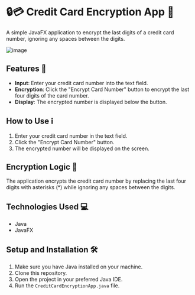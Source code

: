 # 🔒💳 Credit Card Encryption App 📗

A simple JavaFX application to encrypt the last digits of a credit card number, ignoring any spaces between the digits.

![image](https://github.com/DoaaOsamaK/OOP-Java/assets/147305995/17a366a2-5f73-4e6e-b28b-0672f6f2bdec)


## Features 🚀

- **Input**: Enter your credit card number into the text field.
- **Encryption**: Click the "Encrypt Card Number" button to encrypt the last four digits of the card number.
- **Display**: The encrypted number is displayed below the button.

## How to Use ℹ️

1. Enter your credit card number in the text field.
2. Click the "Encrypt Card Number" button.
3. The encrypted number will be displayed on the screen.

## Encryption Logic 🔐

The application encrypts the credit card number by replacing the last four digits with asterisks (*) while ignoring any spaces between the digits.

## Technologies Used 💻

- Java
- JavaFX

## Setup and Installation 🛠️

1. Make sure you have Java installed on your machine.
2. Clone this repository.
3. Open the project in your preferred Java IDE.
4. Run the `CreditCardEncryptionApp.java` file.
